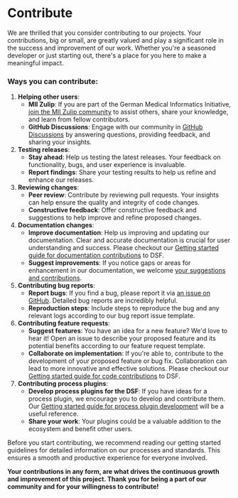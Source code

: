 # Contribute

We are thrilled that you consider contributing to our projects. Your contributions, big or small, are greatly valued and play a significant role in the success and improvement of our work. Whether you're a seasoned developer or just starting out, there's a place for you here to make a meaningful impact.

### **Ways you can contribute:**


1. **Helping other users**:
    * **MII Zulip**: If you are part of the German Medical Informatics Initiative, [join the MII Zulip community](https://mii.zulipchat.com/#narrow/stream/392426-Data-Sharing-Framework-.28DSF.29) to assist others, share your knowledge, and learn from fellow contributors.
    * **GitHub Discussions**: Engage with our community in [GitHub Discussions](https://github.com/datasharingframework/dsf/discussions) by answering questions, providing feedback, and sharing your insights.
2. **Testing releases**:
    * **Stay ahead**: Help us testing the latest releases. Your feedback on functionality, bugs, and user experience is invaluable.
    * **Report findings**: Share your testing results to help us refine and enhance our releases.
3. **Reviewing changes**:
    * **Peer review**: Contribute by reviewing pull requests. Your insights can help ensure the quality and integrity of code changes.
    * **Constructive feedback**: Offer constructive feedback and suggestions to help improve and refine proposed changes.
4. **Documentation changes**:
    * **Improve documentation**: Help us improving and updating our documentation. Clear and accurate documentation is crucial for user understanding and success. Please checkout our [Getting started guide for documentation contributions](https://dsf.dev/stable/contribute/documentation) to DSF.
    * **Suggest improvements**: If you notice gaps or areas for enhancement in our documentation, we welcome [your suggestions and contributions](https://github.com/datasharingframework/datasharingframework.github.io).
5. **Contributing bug reports**:
    * **Report bugs**: If you find a bug, please report it via [an issue on GitHub](https://github.com/datasharingframework/dsf/issues). Detailed bug reports are incredibly helpful.
    * **Reproduction steps**: Include steps to reproduce the bug and any relevant logs according to our bug report issue template.
6. **Contributing feature requests**:
    * **Suggest features**: You have an idea for a new feature? We'd love to hear it! Open an issue to describe your proposed feature and its potential benefits according to our feature request template.
    * **Collaborate on implementation**: If you're able to, contribute to the development of your proposed feature or bug fix. Collaboration can lead to more innovative and effective solutions. Please checkout our [Getting started guide for code contributions](./CONTRIBUTING_CODE.md) to DSF.
7. **Contributing process plugins**:
    * **Develop process plugins for the DSF**: If you have ideas for a process plugin, we encourage you to develop and contribute them. Our [Getting started guide for process plugin development](https://dsf.dev/stable/develop/) will be a useful reference.
    * **Share your work**: Your plugins could be a valuable addition to the ecosystem and benefit other users.

Before you start contributing, we recommend reading our getting started guidelines for detailed information on our processes and standards. This ensures a smooth and productive experience for everyone involved.

**Your contributions in any form, are what drives the continuous growth and improvement of this project. Thank you for being a part of our community and for your willingness to contribute!**